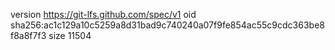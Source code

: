 version https://git-lfs.github.com/spec/v1
oid sha256:ac1c129a10c5259a8d31bad9c740240a07f9fe854ac55c9cdc363be8f8a8f7f3
size 11504
